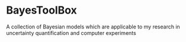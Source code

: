 # BayesToolBox
A collection of Bayesian models which are applicable to my research in uncertainty quantification and computer experiments 
